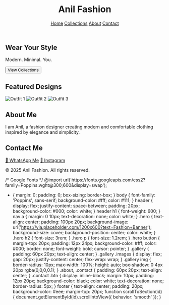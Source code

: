 <!DOCTYPE html>
<html lang="en">
<head>
  <meta charset="UTF-8" />
  <meta name="viewport" content="width=device-width, initial-scale=1.0" />
  <title>Anil Fashion</title>
  <link rel="stylesheet" href="style.css" />
  <script defer src="script.js"></script>
</head>
<body>
  <header>
    <h1>Anil Fashion</h1>
    <nav>
      <a href="#home">Home</a>
      <a href="#collections">Collections</a>
      <a href="#about">About</a>
      <a href="#contact">Contact</a>
    </nav>
  </header>

  <section id="home" class="hero">
    <h2>Wear Your Style</h2>
    <p>Modern. Minimal. You.</p>
    <button onclick="scrollToSection('collections')">View Collections</button>
  </section>

  <section id="collections" class="gallery">
    <h2>Featured Designs</h2>
    <div class="images">
      <img src="https://via.placeholder.com/300x400?text=Outfit+1" alt="Outfit 1">
      <img src="https://via.placeholder.com/300x400?text=Outfit+2" alt="Outfit 2">
      <img src="https://via.placeholder.com/300x400?text=Outfit+3" alt="Outfit 3">
    </div>
  </section>

  <section id="about" class="about">
    <h2>About Me</h2>
    <p>I am Anil, a fashion designer creating modern and comfortable clothing inspired by elegance and simplicity.</p>
  </section>

  <section id="contact" class="contact">
    <h2>Contact Me</h2>
    <a href="https://wa.me/919999999999" target="_blank" class="btn">📲 WhatsApp Me</a>
    <a href="https://www.instagram.com/yourhandle" target="_blank" class="btn">📸 Instagram</a>
  </section>

  <footer>
    <p>© 2025 Anil Fashion. All rights reserved.</p>
  </footer>
</body>
</html>
/* Google Fonts */
@import url('https://fonts.googleapis.com/css2?family=Poppins:wght@300;600&display=swap');

* {
  margin: 0;
  padding: 0;
  box-sizing: border-box;
}
body {
  font-family: 'Poppins', sans-serif;
  background-color: #fff;
  color: #111;
}
header {
  display: flex;
  justify-content: space-between;
  padding: 20px;
  background-color: #000;
  color: white;
}
header h1 {
  font-weight: 600;
}
nav a {
  margin: 0 10px;
  text-decoration: none;
  color: white;
}
.hero {
  text-align: center;
  padding: 100px 20px;
  background-image: url('https://via.placeholder.com/1200x600?text=Fashion+Banner');
  background-size: cover;
  background-position: center;
  color: white;
}
.hero h2 {
  font-size: 3rem;
}
.hero p {
  font-size: 1.2rem;
}
.hero button {
  margin-top: 20px;
  padding: 12px 24px;
  background-color: #fff;
  color: #000;
  border: none;
  font-weight: bold;
  cursor: pointer;
}
.gallery {
  padding: 60px 20px;
  text-align: center;
}
.gallery .images {
  display: flex;
  gap: 20px;
  justify-content: center;
  flex-wrap: wrap;
}
.gallery img {
  border-radius: 10px;
  max-width: 100%;
  height: auto;
  box-shadow: 0 4px 20px rgba(0,0,0,0.1);
}
.about, .contact {
  padding: 60px 20px;
  text-align: center;
}
.contact .btn {
  display: inline-block;
  margin: 10px;
  padding: 12px 20px;
  background-color: black;
  color: white;
  text-decoration: none;
  border-radius: 5px;
}
footer {
  text-align: center;
  padding: 20px;
  background-color: #eee;
  margin-top: 20px;
function scrollToSection(id) {
  document.getElementById(id).scrollIntoView({ behavior: 'smooth' });
}
